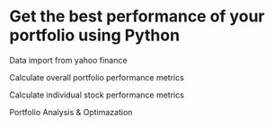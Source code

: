 # Get the best performance of your portfolio using Python

  Data import from yahoo finance
  
  Calculate overall portfolio performance metrics
  
  Calculate individual stock performance metrics
  
  Portfolio Analysis & Optimazation
